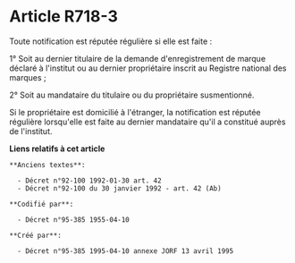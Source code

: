 # Article R718-3

Toute notification est réputée régulière si elle est faite :

1° Soit au dernier titulaire de la demande d'enregistrement de marque déclaré à l'institut ou au dernier propriétaire inscrit
au Registre national des marques ;

2° Soit au mandataire du titulaire ou du propriétaire susmentionné.

Si le propriétaire est domicilié à l'étranger, la notification est réputée régulière lorsqu'elle est faite au dernier
mandataire qu'il a constitué auprès de l'institut.

**Liens relatifs à cet article**

	**Anciens textes**:

	  - Décret n°92-100 1992-01-30 art. 42
	  - Décret n°92-100 du 30 janvier 1992 - art. 42 (Ab)

	**Codifié par**:

	  - Décret n°95-385 1955-04-10

	**Créé par**:

	  - Décret n°95-385 1995-04-10 annexe JORF 13 avril 1995
